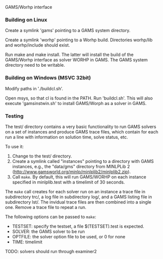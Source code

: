 GAMS/Worhp interface

### Building on Linux

Create a symlink 'gams' pointing to a GAMS system directory.

Create a symlink 'worhp' pointing to a Worhp build.
Directories worhp/lib and worhp/include should exist.

Run make and make install.
The latter will install the build of the GAMS/Worhp interface as solver
WORHP in GAMS. The GAMS system directory need to be writable.

### Building on Windows (MSVC 32bit)

Modify paths in './buildcl.sh'.

Open msys, so that cl is found in the PATH.
Run 'buildcl.sh'.
This will also execute 'gamsinstwin.sh' to install GAMS/Worph as a solver
in GAMS.

### Testing

The test/ directory contains a very basic functionality to run GAMS
solvers on a set of instances and produce GAMS trace files, which contain
for each run a line with information on solution time, solve status, etc.

To use it:

1. Change to the test/ directory.
2. Create a symlink called "instances" pointing to a directory with GAMS
   instances, e.g., the "data/gms" directory from MINLPLib 2
   (http://www.gamsworld.org/minlp/minlplib2/minlplib2.zip).
3. Call ```make```. By default, this will run GAMS/WORHP on each instance
   specified in minlplib.test with a timelimit of 30 seconds.

The ```make``` call creates for each solver run on an instance a trace
file in subdirectory trc/, a log file in subdirectory log/, and a GAMS
listing file in subdirectory lst/. The invidual trace files are then
combined into a single one. Remove a trace file to repeat a run.

The following options can be passed to ```make```:
- TESTSET: specify the testset, a file $(TESTSET).test is expected.
- SOLVER: the GAMS solver to be run
- OPTFILE: the solver option file to be used, or 0 for none
- TIME: timelimit

TODO: solvers should run through examiner2
